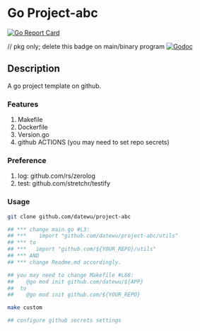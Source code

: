 # Go Project-abc

[![Go Report Card](https://goreportcard.com/badge/github.com/datewu/project-abc?style=flat-square)](https://goreportcard.com/report/github.com/datewu/project-abc)

// pkg only; delete this badge on main/binary program
[![Godoc](http://img.shields.io/badge/go-documentation-blue.svg?style=flat-square)](https://godoc.org/github.com/datewu/project-abc)

## Description
A go project template on github.

### Features
1. Makefile
2. Dockerfile
3. Version.go
4. github ACTIONS (you may need to set repo secrets)

### Preference
1. log: github.com/rs/zerolog
2. test: github.com/stretchr/testify

### Usage
```bash
git clone github.com/datewu/project-abc

## *** change main.go #L3: 
## ***    import "github.com/datewu/project-abc/utils"
## *** to
## ***   import "github.com/${YOUR_REPO}/utils"
## *** AND
## *** change Readme.md accordingly.

## you may need to change Makefile #L68:
##    @go mod init github.com/datewu/${APP}
##  to
##    @go mod init github.com/${YOUR_REPO}

make custom

## configure github secrets settings

``` 

